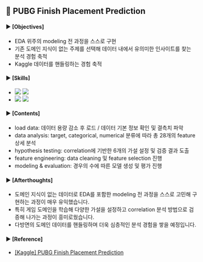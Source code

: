 ####
## 📌 PUBG Finish Placement Prediction
####
#### ► [Objectives]
- EDA 위주의 modeling 전 과정을 스스로 구현
- 기존 도메인 지식이 없는 주제를 선택해 데이터 내에서 유의미한 인사이트를 찾는 분석 경험 축적
- Kaggle 데이터를 핸들링하는 경험 축적
####
#### ► [Skills]
-
    <div align="left"><img src="https://img.shields.io/badge/[Python]-NumPy / pandas / matplotlib / seaborn / sklearn / statsmodels-4479A1"/>

    <img src="https://img.shields.io/badge/[models]-LinearRegression / Ridge / Lasso / ElasticNet / RandomForestRegressor / XGBRegressor-4479A1"/>

-
    <div align="left"><img src="https://img.shields.io/badge/[data analysis]-regression / correlation / multicollinearity-FF6600"/>
    <img src="https://img.shields.io/badge/[data visualization]-displot / scatterplot / lineplot / barplot / heatmap / msno.bar & matrix-FF6600"/><br>  

####
#### ► [Contents]
- load data: 데이터 용량 감소 후 로드 / 데이터 기본 정보 확인 및 결측치 파악
- data analysis: target, categorical, numerical 분류에 따라 총 28개의 feature 상세 분석
- hypothesis testing: correlation에 기반한 6개의 가설 설정 및 검증 결과 도출
- feature engineering: data cleaning 및 feature selection 진행
- modeling & evaluation: 경우의 수에 따른 모델 생성 및 평가 진행
####
#### ► [Afterthoughts]
- 도메인 지식이 없는 데이터로 EDA를 포함한 modeling 전 과정을 스스로 고민해 구현하는 과정이 매우 유익했습니다.
- 특히 게임 도메인을 학습해 다양한 가설을 설정하고 correlation 분석 방법으로 검증해 나가는 과정이 흥미로웠습니다.
- 다방면의 도메인 데이터를 핸들링하며 더욱 심층적인 분석 경험을 쌓을 예정입니다.
####
#### ► [Reference]
- [[Kaggle] PUBG Finish Placement Prediction](https://www.kaggle.com/competitions/pubg-finish-placement-prediction)
####
